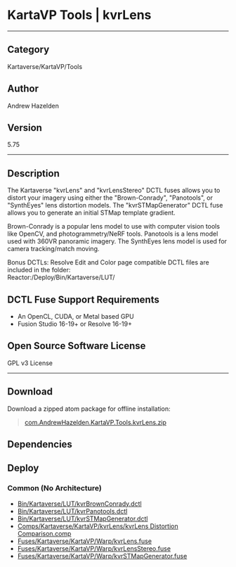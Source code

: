# KartaVP Tools | kvrLens
___

## Category
Kartaverse/KartaVP/Tools

## Author
Andrew Hazelden

## Version
5.75

___

## Description
<p>The Kartaverse "kvrLens" and "kvrLensStereo" DCTL fuses allows you to distort your imagery using either the "Brown-Conrady", "Panotools", or "SynthEyes" lens distortion models. The "kvrSTMapGenerator" DCTL fuse allows you to generate an initial STMap template gradient.</p>

<p>Brown-Conrady is a popular lens model to use with computer vision tools like OpenCV, and photogrammetry/NeRF tools. Panotools is a lens model used with 360VR panoramic imagery. The SynthEyes lens model is used for camera tracking/match moving.</p>

<p>Bonus DCTLs: Resolve Edit and Color page compatible DCTL files are included in the folder:<br>
Reactor:/Deploy/Bin/Kartaverse/LUT/</p>

<h2>DCTL Fuse Support Requirements</h2>

<ul>
<li>An OpenCL, CUDA, or Metal based GPU</li>
<li>Fusion Studio 16-19+ or Resolve 16-19+</li>
</ul>

<h2>Open Source Software License</h2>
<p>GPL v3 License</p>


___

## Download

Download a zipped atom package for offline installation:
> [com.AndrewHazelden.KartaVP.Tools.kvrLens.zip](https://gitlab.com/WeSuckLess/Reactor/-/archive/master/Reactor-master.zip?path=Atoms/com.AndrewHazelden.KartaVP.Tools.kvrLens)  

## Dependencies

## Deploy

### Common (No Architecture)

<ul>
<li><a href="https://gitlab.com/WeSuckLess/Reactor/-/blob/master/Atoms/com.AndrewHazelden.KartaVP.Tools.kvrLens/Bin/Kartaverse/LUT/kvrBrownConrady.dctl?ref_type=heads">Bin/Kartaverse/LUT/kvrBrownConrady.dctl</a></li>
<li><a href="https://gitlab.com/WeSuckLess/Reactor/-/blob/master/Atoms/com.AndrewHazelden.KartaVP.Tools.kvrLens/Bin/Kartaverse/LUT/kvrPanotools.dctl?ref_type=heads">Bin/Kartaverse/LUT/kvrPanotools.dctl</a></li>
<li><a href="https://gitlab.com/WeSuckLess/Reactor/-/blob/master/Atoms/com.AndrewHazelden.KartaVP.Tools.kvrLens/Bin/Kartaverse/LUT/kvrSTMapGenerator.dctl?ref_type=heads">Bin/Kartaverse/LUT/kvrSTMapGenerator.dctl</a></li>
<li><a href="https://gitlab.com/WeSuckLess/Reactor/-/blob/master/Atoms/com.AndrewHazelden.KartaVP.Tools.kvrLens/Comps/Kartaverse/KartaVP/kvrLens/kvrLens Distortion Comparison.comp?ref_type=heads">Comps/Kartaverse/KartaVP/kvrLens/kvrLens Distortion Comparison.comp</a></li>
<li><a href="https://gitlab.com/WeSuckLess/Reactor/-/blob/master/Atoms/com.AndrewHazelden.KartaVP.Tools.kvrLens/Fuses/Kartaverse/KartaVP/Warp/kvrLens.fuse?ref_type=heads">Fuses/Kartaverse/KartaVP/Warp/kvrLens.fuse</a></li>
<li><a href="https://gitlab.com/WeSuckLess/Reactor/-/blob/master/Atoms/com.AndrewHazelden.KartaVP.Tools.kvrLens/Fuses/Kartaverse/KartaVP/Warp/kvrLensStereo.fuse?ref_type=heads">Fuses/Kartaverse/KartaVP/Warp/kvrLensStereo.fuse</a></li>
<li><a href="https://gitlab.com/WeSuckLess/Reactor/-/blob/master/Atoms/com.AndrewHazelden.KartaVP.Tools.kvrLens/Fuses/Kartaverse/KartaVP/Warp/kvrSTMapGenerator.fuse?ref_type=heads">Fuses/Kartaverse/KartaVP/Warp/kvrSTMapGenerator.fuse</a></li>
</ul>
